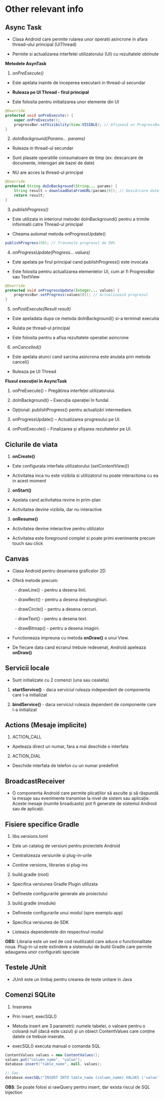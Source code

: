 # Other relevant info

## Async Task

- Clasa Android care permite rularea unor operatii asincrone in afara thread-ului principal (UiThread)

- Permite si actualizarea interfetei utilizatorului (UI) cu rezultatele obtinute

**Metodele AsynTask**

1. _onPreExecute()_

- Este apelata inainte de inceperea executarii in thread-ul secundar

- **Ruleaza pe UI Thread - firul principal**

- Este folosita pentru initializarea unor elemente din UI

```java
@Override
protected void onPreExecute() {
    super.onPreExecute();
    progressBar.setVisibility(View.VISIBLE); // Afișează un ProgressBar
}
```

2. _doInBackground(Params... params)_

- Ruleaza in thread-ul secundar

- Sunt plasate operatiile consumatoare de timp (ex: descarcare de documente, interogari ale bazei de date)

- NU are acces la thread-ul principal

```java
@Override
protected String doInBackground(String... params) {
    String result = downloadDataFromURL(params[0]); // Descărcare date
    return result;
}
```

3. _publishProgress()_

- Este utilizata in interiorul metodei doInBackground() pentru a trimite informatii catre Thread-ul principal

- Cheama automat metoda onProgressUpdate()

```java
publishProgress(50); // Transmite progresul de 50%
```

4. _onProgressUpdate(Progress... values)_

- Este apelata pe firul principal cand publishProgress() este invocata

- Este folosita pentru actualizarea elementelor UI, cum ar fi ProgressBar sau TextView

```java
@Override
protected void onProgressUpdate(Integer... values) {
    progressBar.setProgress(values[0]); // Actualizează progresul
}
```

5. _onPostExecute(Result result)_

- Este apeladata dupa ce metoda doInBackground() si-a terminat executia

- Rulata pe thread-ul principal

- Este folosita pentru a afisa rezultatele operatiei asincrone

6. _onCancelled()_

- Este apelata atunci cand sarcina asincrona este anulata prin metoda cancel()

- Ruleaza pe UI Thread

**Fluxul execuției în AsyncTask**

1. onPreExecute() – Pregătirea interfeței utilizatorului.

2. doInBackground() – Execuția operației în fundal.

- Opțional: publishProgress() pentru actualizări intermediare.

3. onProgressUpdate() – Actualizarea progresului pe UI.

4. onPostExecute() – Finalizarea și afișarea rezultatelor pe UI.

## Ciclurile de viata

1. **onCreate()**

- Este configurata interfata utilizatorului (_setContentView()_)

- Activitatea inca nu este vizibila si utilizatorul nu poate interactiona cu ea in acest moment

2. **onStart()**

- Apelata cand activitatea revine in prim-plan

- Activitatea devine vizibila, dar nu interactive

3. **onResume()**

- Activitatea devine interactive pentru utilizator

- Activitatea este foreground complet si poate primi evenimente precum touch sau click

## Canvas

- Clasa Android pentru desenarea graficelor 2D

- Oferă metode precum:

&emsp;&emsp; - drawLine() - pentru a desena linii.

&emsp;&emsp; - drawRect() - pentru a desena dreptunghiuri.

&emsp;&emsp; - drawCircle() - pentru a desena cercuri.

&emsp;&emsp; - drawText() - pentru a desena text.

&emsp;&emsp; - drawBitmap() - pentru a desena imagini.

- Functioneaza impreuna cu metoda **onDraw()** a unui View.

- De fiecare data cand ecranul trebuie redesenat, Android apeleaza **onDraw()**

## Servicii locale

- Sunt initializate cu 2 comenzi (una sau cealalta)

1. **startService()** - daca serviciul ruleaza independent de componenta care l-a initializat

2. **bindService()** - daca serviciul ruleaza dependent de componente care l-a initializat

## Actions (Mesaje implicite)

1. ACTION_CALL

- Apeleaza direct un numar, fara a mai deschide o interfata

2. ACTION_DIAL

- Deschide interfata de telefon cu un numar predefinit

## BroadcastReceiver

- O componenta Android care permite plicațiilor să asculte și să răspundă la mesaje sau evenimente transmise la nivel de sistem sau aplicație. Aceste mesaje (numite broadcasts) pot fi generate de sistemul Android sau de aplicații.

## Fisiere specifice Gradle

1. libs.versions.toml

- Este un catalog de versiuni pentru proiectele Android

- Centralizeaza versiunile si plug-in-urile

- Contine versions, libraries si plug-ins

2. build.gradle (root)

- Specifica versiunea Gradle Plugin utilizata

- Defineste configurarile generale ale proiectului

3. build.gradle (module)

- Defineste configurarile unui modul (spre exemplu app)

- Specifica versiunea de SDK

- Listeaza dependentele din respectivul modul

**OBS:** Libraria este un sed de cod reutilizabil care aduce o functionalitate noua. Plug-in-ul este extindere a sistemului de build Gradle care permite adaugarea unor configuratii speciale

## Testele JUnit

- JUnit este un limbaj pentru crearea de teste unitare in Java

## Comenzi SQLite

1. Inserarea

- Prin insert, execSQL()

- Metoda insert are 3 parametrii: numele tabelei, o valoare pentru o coloană null (dacă este cazul) și un obiect ContentValues care conține datele ce trebuie inserate.

- execSQL() executa manual o comanda SQL

```java
ContentValues values = new ContentValues();
values.put("column_name", "value");
database.insert("table_name", null, values);

// Sau
database.execSQL("INSERT INTO table_name (column_name) VALUES ('value');");
```

**OBS**: Se poate folosi si rawQuery pentru insert, dar exista riscul de SQL Injection
